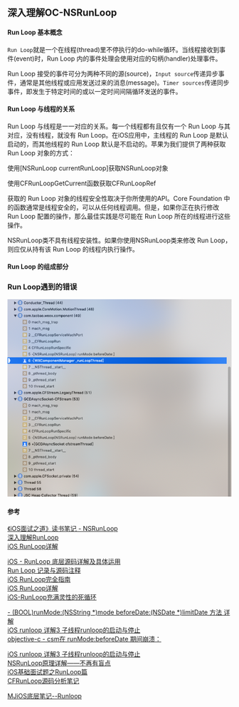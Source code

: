 ## 深入理解OC-NSRunLoop


#### Run Loop 基本概念
`Run Loop`就是一个在线程(thread)里不停执行的do-while循环。当线程接收到事件(event)时，Run Loop 内的事件处理会使用对应的句柄(handler)处理事件。

Run Loop 接受的事件可分为两种不同的源(source)，`Input source`传递异步事件，通常是其他线程或应用发送过来的消息(message)。`Timer sources`传递同步事件，即发生于特定时间的或以一定时间间隔循环发送的事件。

#### Run Loop 与线程的关系
Run Loop 与线程是一一对应的关系。每一个线程都有且仅有一个 Run Loop 与其对应，没有线程，就没有 Run Loop。在iOS应用中，主线程的 Run Loop 是默认启动的，而其他线程的 Run Loop 默认是不启动的。苹果为我们提供了两种获取 Run Loop 对象的方式：

使用[NSRunLoop currentRunLoop]获取NSRunLoop对象

使用CFRunLoopGetCurrent函数获取CFRunLoopRef

获取的 Run Loop 对象的线程安全性取决于你所使用的API。Core Foundation 中的函数通常是线程安全的，可以从任何线程调用。但是，如果你正在执行修改 Run Loop 配置的操作，那么最佳实践是尽可能在 Run Loop 所在的线程进行这些操作。

NSRunLoop类不具有线程安装性。如果你使用NSRunLoop类来修改 Run Loop，则应仅从持有该 Run Loop 的线程内执行操作。

#### Run Loop 的组成部分


### Run Loop遇到的错误
![Runloop 错误](../images/iOS/runloop/Runloop_Error.png "Error") 



#### 参考
[《iOS面试之道》读书笔记 - NSRunLoop](https://www.jianshu.com/p/4edcb2ab18d4)  
[深入理解RunLoop](https://blog.ibireme.com/2015/05/18/runloop/)  
[iOS RunLoop详解](https://www.jianshu.com/p/b80a8d4484e6)


[iOS - RunLoop 底层源码详解及具体运用](https://www.jianshu.com/p/d6c5c0bf97fd)  
[Run Loop 记录与源码注释]( https://github.com/Desgard/iOS-Source-Probe/blob/master/Objective-C/Foundation/Run%20Loop%20记录与源码注释.md)  
[iOS RunLoop完全指南](http://www.voidcn.com/article/p-bctwptxv-bry.html)  
[iOS RunLoop详解](https://www.jianshu.com/p/23e3ff9619c3)  
[iOS-RunLoop充满灵性的死循环](https://blog.csdn.net/qq_30513483/article/details/52582482)  



[- (BOOL)runMode:(NSString *)mode beforeDate:(NSDate *)limitDate 方法 详解](https://blog.csdn.net/wjsxiaoweige/article/details/38318733)  
[iOS runloop 详解3 子线程runloop的启动与停止](https://blog.csdn.net/jeffasd/article/details/52023195)  
[objective-c - csm在 runMode:beforeDate 期间崩溃：](https://ask.helplib.com/objective-c/post_1364200)  

[iOS runloop 详解3 子线程runloop的启动与停止](https://blog.csdn.net/jeffasd/article/details/52023195)  
[NSRunLoop原理详解——不再有盲点](https://www.cnblogs.com/mddblog/p/6435510.html)  
[iOS基础面试题之RunLoop篇](https://www.jianshu.com/p/848ea3817502)  
[CFRunLoop源码分析笔记](https://blog.csdn.net/zhaochen_009/article/details/61614809)  


[MJiOS底层笔记--Runloop](https://juejin.im/post/5c6cbb4b518825428d7f91f6)  




